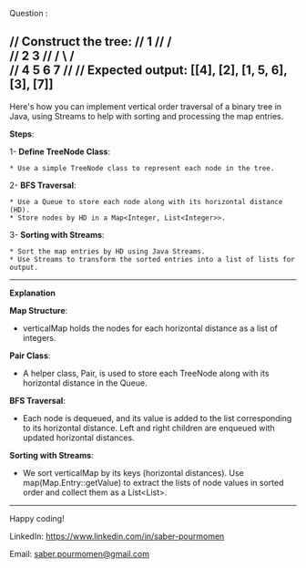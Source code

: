 Question :

// Construct the tree:
//       1
//      / \
//     2   3
//    / \ / \
//   4  5 6  7
//
// Expected output: [[4], [2], [1, 5, 6], [3], [7]]
------------------------------------------------------------------------
Here's how you can implement vertical order traversal of a binary tree in Java, using Streams to help with sorting and processing the map entries.

**Steps**:

1- **Define TreeNode Class**:

    * Use a simple TreeNode class to represent each node in the tree.

2- **BFS Traversal**:

    * Use a Queue to store each node along with its horizontal distance (HD).
    * Store nodes by HD in a Map<Integer, List<Integer>>.

3- **Sorting with Streams**:

    * Sort the map entries by HD using Java Streams.
    * Use Streams to transform the sorted entries into a list of lists for output.
------------------------------------------------------------------------
**Explanation**

**Map Structure**: 
 * verticalMap holds the nodes for each horizontal distance as a list of integers.

**Pair Class**: 
* A helper class, Pair, is used to store each TreeNode along with its horizontal distance in the Queue.

**BFS Traversal**:
* Each node is dequeued, and its value is added to the list corresponding to its horizontal distance.
Left and right children are enqueued with updated horizontal distances.

**Sorting with Streams**:

* We sort verticalMap by its keys (horizontal distances).
Use map(Map.Entry::getValue) to extract the lists of node values in sorted order and collect them as a List<List<Integer>>.

------------------------------------------------------------------------
Happy coding!

LinkedIn: https://www.linkedin.com/in/saber-pourmomen

Email: saber.pourmomen@gmail.com
